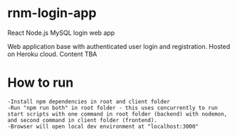 # rnm-login-app
React Node.js MySQL login web app

Web application base with authenticated user login and registration. Hosted on Heroku cloud.
Content TBA

# How to run
```
-Install npm dependencies in root and client folder
-Run "npm run both" in root folder - this uses concurrently to run start scripts with one command in root folder (backend) with nodemon, and second command in client folder (frontend).
-Browser will open local dev environment at "localhost:3000"
```